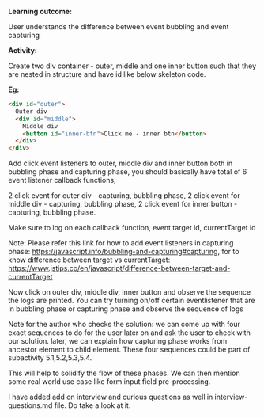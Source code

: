 **Learning outcome:**

User understands the difference between event bubbling and event capturing

**Activity:**

Create two div container - outer, middle and one inner button such that they are nested in structure and have id like below skeleton code.

**Eg:**

```html
<div id="outer">
  Outer div
  <div id="middle">
    Middle div
    <button id="inner-btn">Click me - inner btn</button>
  </div>
</div>
```

Add click event listeners to outer, middle div and inner button both in bubbling phase and capturing phase, you should basically have total of 6 event listener callback functions,

2 click event for outer div - capturing, bubbling phase,
2 click event for middle div - capturing, bubbling phase,
2 click event for inner button - capturing, bubbling phase.

Make sure to log on each callback function, event target id, currentTarget id

Note: Please refer this link for how to add event listeners in capturing phase: https://javascript.info/bubbling-and-capturing#capturing, for to know difference between target vs currentTarget: https://www.jstips.co/en/javascript/difference-between-target-and-currentTarget

Now click on outer div, middle div, inner button and observe the sequence the logs are printed.
You can try turning on/off certain eventlistener that are in bubbling phase or capturing phase and observe the sequence of logs

Note for the author who checks the solution: we can come up with four exact sequences to do for the user later on and ask the user to check with our solution. later, we can explain how capturing phase works from ancestor element to child element. These four sequences could be part of subactivity 5.1,5.2,5.3,5.4.

This will help to solidify the flow of these phases. We can then mention some real world use case like form input field pre-processing.

I have added add on interview and curious questions as well in interview-questions.md file. Do take a look at it.

